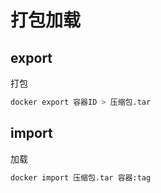 <!--
 * @Description: 
 * @Version: 1.0
 * @Author: DaLao
 * @Email:  
 * @Date: 2022-01-02 03:13:57
 * @LastEditors: dalao
 * @LastEditTime: 2022-04-03 13:03:25
-->

# 打包加载

## export

打包

```sh
docker export 容器ID > 压缩包.tar
```

## import

加载

```sh
docker import 压缩包.tar 容器:tag
```
